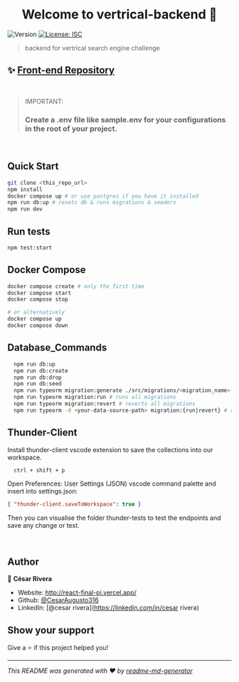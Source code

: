 <h1 align="center">Welcome to vertrical-backend 👋</h1>
<p>
  <img alt="Version" src="https://img.shields.io/badge/version-1.0.0-blue.svg?cacheSeconds=2592000" />
  <a href="#" target="_blank">
    <img alt="License: ISC" src="https://img.shields.io/badge/License-ISC-yellow.svg" />
  </a>
</p>

> backend for vertrical search engine challenge

## ✨ [Front-end Repository](https://github.com/CesarAugusto316/vertrical_engine_frontend)

<br>

> IMPORTANT:
>
> ### Create a .env file like sample.env for your configurations in the root of your project.

<br>

## Quick Start

```sh
git clone <this_repo_url>
npm install
docker compose up # or use postgres if you have it installed
npm run db:up # resets db & runs migrations & seeders
npm run dev
```

## Run tests

```sh
npm test:start
```

## Docker Compose

```sh
docker compose create # only the first time
docker compose start
docker compose stop

# or alternatively
docker compose up
docker compose down
```

## Database_Commands

```bash
  npm run db:up
  npm run db:create
  npm run db:drop
  npm run db:seed
  npm run typeorm migration:generate ./src/migrations/<migration_name>
  npm run typeorm migration:run # runs all migrations
  npm run typeorm migration:revert # reverts all migrations
  npm run typeorm -d <your-data-source-path> migration:{run|revert} # runs or reverts migration by file
```

## Thunder-Client

Install thunder-client vscode extension to save the collections into our workspace.

```bash
  ctrl + shift + p
```

Open Preferences: User Settings (JSON) vscode command palette and insert
into settings.json:

```json
{ "thunder-client.saveToWorkspace": true }
```

Then you can visualise the folder thunder-tests to test the endpoints and save any change or test.

<br>

## Author

👤 **César Rivera**

- Website: http://react-final-pi.vercel.app/
- Github: [@CesarAugusto316](https://github.com/CesarAugusto316)
- LinkedIn: [@cesar rivera](https://linkedin.com/in/cesar rivera)

## Show your support

Give a ⭐️ if this project helped you!

---

_This README was generated with ❤️ by [readme-md-generator](https://github.com/kefranabg/readme-md-generator)_
